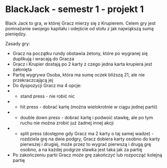 # BlackJack - semestr 1 - projekt 1

Black Jack to gra, w której Gracz mierzy się z Krupierem. Celem gry jest pomnażanie swojego kapitału i odejście od stołu z jak najwiąkszą sumą pieniędzy. 

Zasady gry:
- Gracz na początku rundy obstawia żetony, które po wygranej się duplikują i wracają do Gracza
- Gracz i Krupier dostają po 2 karty z czego jedna karta krupiera jest załonięta
- Partię wygrywa Osoba, która ma sumę oczek bliższą 21, ale nie przekraczcającą jej
- Do dyspozycji Gracz ma 4 opcje:
- - stand press - nie robić nic
- - hit press - dobrać kartę (można wielokrotnie w ciągu jednej partii)
- - double down press - dobrać kartę i podwoić stawkę, ale po tym ruchu nie można zrobić już żadnej innej akcji
- - split press (dostępne gdy Gracz ma 2 karty o taj samej wadze) - rozdziela grę na dwie podgry, Gracz dobiera karty osobno do karty pierwszej i drugiej, może przez to     wygrać pierwszą i drugą grę osobno, a na każdej podgrze stawka jest taka jak za partię
-  Po zakończeniu partii Gracz może grę zakończyć lub rozpocząć kolejną partię 
